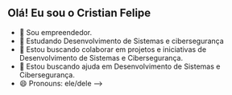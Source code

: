 ## Olá! Eu sou o Cristian Felipe

- 🔭 Sou empreendedor. 
- 🌱 Estudando Desenvolvimento de Sistemas e cibersegurança 
- 👯 Estou buscando colaborar em projetos e iniciativas de Desenvolvimento de Sistemas e Cibersegurança.
- 🤔 Estou buscando ajuda em Desenvolvimento de Sistemas e Cibersegurança.
- 😄 Pronouns: ele/dele
-->
